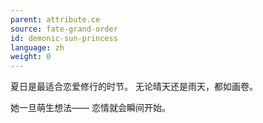 ```yaml
---
parent: attribute.ce
source: fate-grand-order
id: demonic-sun-princess
language: zh
weight: 0
---
```


夏日是最适合恋爱修行的时节。
无论晴天还是雨天，都如画卷。

她一旦萌生想法——
恋情就会瞬间开始。
